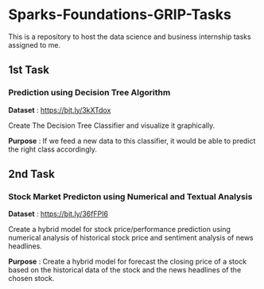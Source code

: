 # Sparks-Foundations-GRIP-Tasks
This is a repository to host the data science and business internship tasks assigned to me. 

## 1st Task
### Prediction using Decision Tree Algorithm
**Dataset** : https://bit.ly/3kXTdox

Create The Decision Tree Classifier and visualize it graphically.

**Purpose** : If we feed a new data to this classifier, it would be able to predict the right class accordingly.



## 2nd Task
### Stock Market Predicton using Numerical and Textual Analysis
**Dataset** : https://bit.ly/36fFPI6 

Create a hybrid model for stock price/performance prediction using numerical analysis of historical stock price and sentiment analysis of news headlines.

**Purpose** : Create a hybrid model for forecast the closing price of a stock based on the historical data of the stock and the news headlines of the chosen stock.
